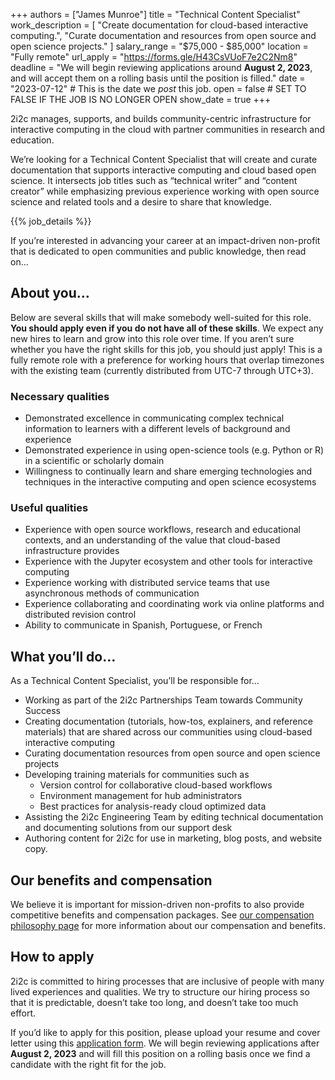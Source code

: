 +++
authors =  ["James Munroe"]
title = "Technical Content Specialist"
work_description = [
"Create documentation for cloud-based interactive computing.",
"Curate documentation and resources from open source and open science projects."
]
salary_range = "$75,000 - $85,000"
location = "Fully remote"
url_apply = "https://forms.gle/H43CsVUoF7e2C2Nm8"
deadline = "We will begin reviewing applications around **August 2, 2023**, and will accept them on a rolling basis until the position is filled."
date = "2023-07-12"  # This is the date we _post_ this job.
open = false  # SET TO FALSE IF THE JOB IS NO LONGER OPEN
show_date = true
+++

2i2c manages, supports, and builds community-centric infrastructure for interactive computing in the cloud with partner communities in research and education.

We’re looking for a Technical Content Specialist that will create and curate documentation that supports interactive computing and cloud based open science. It intersects job titles such as “technical writer” and “content creator” while emphasizing previous experience working with open source science and related tools and a desire to share that knowledge.

<!-- Insert metadata for this job -->
<!-- defined in layouts/shortcodes/job_details.html -->
{{% job_details %}}

If you’re interested in advancing your career at an impact-driven non-profit that is dedicated to open communities and public knowledge, then read on…

## About you…
Below are several skills that will make somebody well-suited for this role. **You should apply even if you do not have all of these skills**. We expect any new hires to learn and grow into this role over time. If you aren’t sure whether you have the right skills for this job, you should just apply! This is a fully remote role with a preference for working hours that overlap timezones with the existing team (currently distributed from UTC-7 through UTC+3).

### Necessary qualities
* Demonstrated excellence in communicating complex technical information to learners with a different levels of background and experience
* Demonstrated experience in using open-science tools (e.g. Python or R) in a scientific or scholarly domain
* Willingness to continually learn and share emerging technologies and techniques in the interactive computing and open science ecosystems

### Useful qualities
* Experience with open source workflows, research and educational contexts, and an understanding of the value that cloud-based infrastructure provides
* Experience with the Jupyter ecosystem and other tools for interactive computing
* Experience working with distributed service teams that use asynchronous methods of communication
* Experience collaborating and coordinating work via online platforms and distributed revision control
* Ability to communicate in Spanish, Portuguese, or French

## What you’ll do…
As a Technical Content Specialist, you’ll be responsible for…
* Working as part of the 2i2c Partnerships Team towards Community Success
* Creating documentation (tutorials, how-tos, explainers, and reference materials) that are shared across our communities using cloud-based interactive computing
* Curating documentation resources from open source and open science projects
* Developing training materials for communities such as 
    * Version control for collaborative cloud-based workflows
    * Environment management for hub administrators
    * Best practices for analysis-ready cloud optimized data
* Assisting the 2i2c Engineering Team by editing technical documentation and documenting solutions from our support desk
* Authoring content for 2i2c for use in marketing, blog posts, and website copy.

## Our benefits and compensation
We believe it is important for mission-driven non-profits to also provide competitive benefits and compensation packages. See [our compensation philosophy page](https://2i2c.org/jobs/#our-compensation-philosophy) for more information about our compensation and benefits.

## How to apply
2i2c is committed to hiring processes that are inclusive of people with many lived experiences and qualities. We try to structure our hiring process so that it is predictable, doesn’t take too long, and doesn’t take too much effort.

If you’d like to apply for this position, please upload your resume and cover letter using this [application form](https://forms.gle/H43CsVUoF7e2C2Nm8). We will begin reviewing applications after **August 2, 2023** and will fill this position on a rolling basis once we find a candidate with the right fit for the job.
